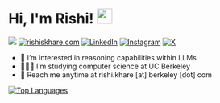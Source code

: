 # Hi, I'm Rishi! <img src="https://user-images.githubusercontent.com/82110564/189553856-2e7f8f30-80b4-484f-bfaa-9e5eb10f24e5.gif" width="30">

![](https://komarev.com/ghpvc/?username=rishiskhare) [![rishiskhare.com](https://img.shields.io/badge/rishiskhare.com-336EE2.svg)](https://www.rishiskhare.com) [![LinkedIn](https://img.shields.io/badge/LinkedIn-%230077B5.svg)](https://www.linkedin.com/in/rishi-khare/) [![Instagram](https://img.shields.io/badge/Instagram-%23E4405F.svg?logo=Instagram&logoColor=white)](https://www.instagram.com/rishiskhare) [![X](https://img.shields.io/badge/X-black.svg?logo=X&logoColor=white)](https://www.x.com/rishiskhare)

- 💭 I’m interested in reasoning capabilities within LLMs
- 🧑🏽‍💻 I’m studying computer science at UC Berkeley
- 📩 Reach me anytime at rishi.khare [at] berkeley [dot] com

[![Top Languages](https://github-readme-stats.vercel.app/api/top-langs/?username=rishiskhare&include_all_commits=true&count_private=true&layout=compact)](https://github.com/anuraghazra/github-readme-stats)

<!---
rishiskhare/rishiskhare is a ✨ special ✨ repository because its `README.md` (this file) appears on your GitHub profile.
You can click the Preview link to take a look at your changes.
--->
